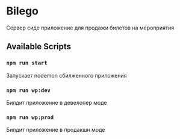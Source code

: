 # Bilego

Сервер сиде приложение для продажи билетов на мероприятия

## Available Scripts

### `npm run start`
Запускает nodemon сбилженного приложения

### `npm run wp:dev`
Билдит приложение в девелопер моде

### `npm run wp:prod`
Билдит приложение в продакшн моде
